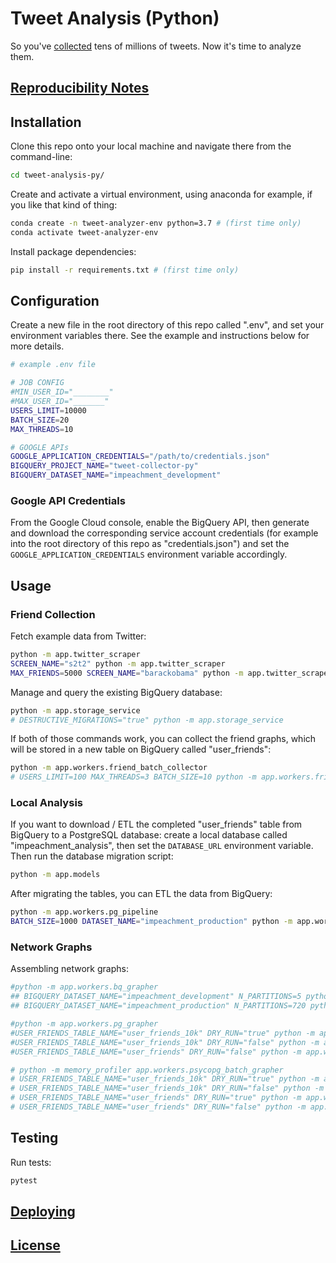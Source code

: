 
# Tweet Analysis (Python)

So you've [collected](https://github.com/zaman-lab/tweet-collection-py) tens of millions of tweets. Now it's time to analyze them.

## [Reproducibility Notes](NOTES.md)

## Installation

Clone this repo onto your local machine and navigate there from the command-line:

```sh
cd tweet-analysis-py/
```

Create and activate a virtual environment, using anaconda for example, if you like that kind of thing:

```sh
conda create -n tweet-analyzer-env python=3.7 # (first time only)
conda activate tweet-analyzer-env
```

Install package dependencies:

```sh
pip install -r requirements.txt # (first time only)
```

## Configuration

Create a new file in the root directory of this repo called ".env", and set your environment variables there. See the example and instructions below for more details.

```sh
# example .env file

# JOB CONFIG
#MIN_USER_ID="________"
#MAX_USER_ID="_______"
USERS_LIMIT=10000
BATCH_SIZE=20
MAX_THREADS=10

# GOOGLE APIs
GOOGLE_APPLICATION_CREDENTIALS="/path/to/credentials.json"
BIGQUERY_PROJECT_NAME="tweet-collector-py"
BIGQUERY_DATASET_NAME="impeachment_development"
```

### Google API Credentials

From the Google Cloud console, enable the BigQuery API, then generate and download the corresponding service account credentials (for example into the root directory of this repo as "credentials.json") and set the `GOOGLE_APPLICATION_CREDENTIALS` environment variable accordingly.

## Usage

### Friend Collection

Fetch example data from Twitter:

```sh
python -m app.twitter_scraper
SCREEN_NAME="s2t2" python -m app.twitter_scraper
MAX_FRIENDS=5000 SCREEN_NAME="barackobama" python -m app.twitter_scraper
```

Manage and query the existing BigQuery database:

```sh
python -m app.storage_service
# DESTRUCTIVE_MIGRATIONS="true" python -m app.storage_service
```

If both of those commands work, you can collect the friend graphs, which will be stored in a new table on BigQuery called "user_friends":

```sh
python -m app.workers.friend_batch_collector
# USERS_LIMIT=100 MAX_THREADS=3 BATCH_SIZE=10 python -m app.workers.friend_batch_collector
```

### Local Analysis

If you want to download / ETL the completed "user_friends" table from BigQuery to a PostgreSQL database: create a local database called "impeachment_analysis", then set the `DATABASE_URL` environment variable. Then run the database migration script:

```sh
python -m app.models
```

After migrating the tables, you can ETL the data from BigQuery:

```sh
python -m app.workers.pg_pipeline
BATCH_SIZE=1000 DATASET_NAME="impeachment_production" python -m app.workers.pg_pipeline
```

### Network Graphs

Assembling network graphs:

```sh
#python -m app.workers.bq_grapher
## BIGQUERY_DATASET_NAME="impeachment_development" N_PARTITIONS=5 python -m app.workers.bq_grapher
## BIGQUERY_DATASET_NAME="impeachment_production" N_PARTITIONS=720 python -m app.workers.bq_grapher

#python -m app.workers.pg_grapher
#USER_FRIENDS_TABLE_NAME="user_friends_10k" DRY_RUN="true" python -m app.workers.pg_grapher
#USER_FRIENDS_TABLE_NAME="user_friends_10k" DRY_RUN="false" python -m app.workers.pg_grapher
#USER_FRIENDS_TABLE_NAME="user_friends" DRY_RUN="false" python -m app.workers.pg_grapher

# python -m memory_profiler app.workers.psycopg_batch_grapher
# USER_FRIENDS_TABLE_NAME="user_friends_10k" DRY_RUN="true" python -m app.workers.psycopg_batch_grapher
# USER_FRIENDS_TABLE_NAME="user_friends_10k" DRY_RUN="false" python -m app.workers.psycopg_batch_grapher
# USER_FRIENDS_TABLE_NAME="user_friends" DRY_RUN="true" python -m app.workers.psycopg_batch_grapher
# USER_FRIENDS_TABLE_NAME="user_friends" DRY_RUN="false" python -m app.workers.psycopg_batch_grapher
```




## Testing

Run tests:

```sh
pytest
```

## [Deploying](/DEPLOYING.md)

## [License](/LICENSE.md)
